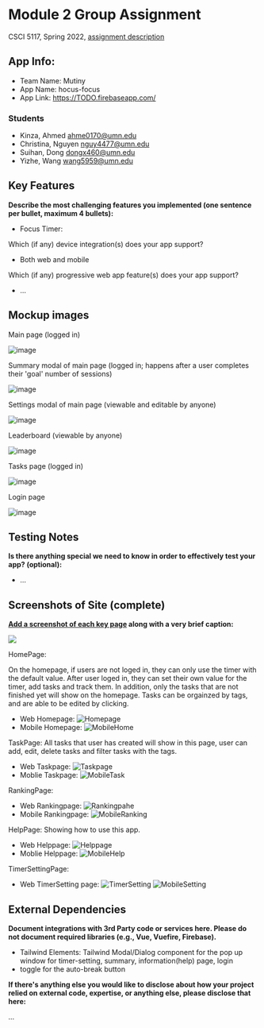 # Module 2 Group Assignment

CSCI 5117, Spring 2022, [assignment description](https://canvas.umn.edu/courses/291031/pages/project-2)

## App Info:

* Team Name: Mutiny
* App Name: hocus-focus
* App Link: <https://TODO.firebaseapp.com/>

### Students

* Kinza, Ahmed ahme0170@umn.edu
* Christina, Nguyen nguy4477@umn.edu
* Suihan, Dong dongx460@umn.edu
* Yizhe, Wang wang5959@umn.edu


## Key Features

**Describe the most challenging features you implemented
(one sentence per bullet, maximum 4 bullets):**

* Focus Timer:

Which (if any) device integration(s) does your app support?

* Both web and mobile

Which (if any) progressive web app feature(s) does your app support?

* ...



## Mockup images

Main page (logged in)

![image](https://user-images.githubusercontent.com/43075531/161647863-aec0dc15-9f07-44da-9330-c8f06871ea4b.png)

Summary modal of main page (logged in; happens after a user completes their 'goal' number of sessions)

![image](https://user-images.githubusercontent.com/43075531/161648020-157b01db-96fb-4a4c-ad29-1f0c3cde947f.png)

Settings modal of main page (viewable and editable by anyone)

![image](https://user-images.githubusercontent.com/43075531/161648124-6a34e9e0-a6d8-48b2-b827-fef706a82a0a.png)

Leaderboard (viewable by anyone)

![image](https://user-images.githubusercontent.com/43075531/161647903-43b0b9bd-8a3e-4b45-9fda-a65de4cd848b.png)

Tasks page (logged in)

![image](https://user-images.githubusercontent.com/43075531/161647951-4cc2d4a9-d600-4c2c-9113-c8c43058ec6a.png)

Login page

![image](https://user-images.githubusercontent.com/43075531/161648156-d05050d0-ee1d-4ec1-89d5-b76c7ea3fb62.png)


## Testing Notes

**Is there anything special we need to know in order to effectively test your app? (optional):**

* ...



## Screenshots of Site (complete)

**[Add a screenshot of each key page](https://stackoverflow.com/questions/10189356/how-to-add-screenshot-to-readmes-in-github-repository)
along with a very brief caption:**

![](https://media.giphy.com/media/o0vwzuFwCGAFO/giphy.gif)

HomePage:

On the homepage, if users are not loged in, they can only use the timer with the default value. After user loged in, they can set their own value for the timer, add tasks and track them. In addition, only the tasks that are not finished yet will show on the homepage. Tasks can be orgainzed by tags, and are able to be edited by clicking.
* Web Homepage:
![](/screenshot/homepage.png?raw=true "Homepage")
* Mobile Homepage:
![](/screenshot/mhome.png?raw=true "MobileHome")

TaskPage:
All tasks that user has created will show in this page, user can add, edit, delete tasks and filter tasks with the tags.
* Web Taskpage:
![](/screenshot/tasks.png?raw=true "Taskpage")
* Moblie Taskpage:
![](/screenshot/task.png?raw=true "MobileTask")

RankingPage:
* Web Rankingpage:
![](/screenshot/rankings.png?raw=true "Rankingpahe")
* Mobile Rankingpage:
![](/screenshot/mranking.png?raw=true "MobileRanking")

HelpPage:
Showing how to use this app.
* Web Helppage:
![](/screenshot/info.png?raw=true "Helppage")
* Moblie Helppage:
![](/screenshot/minfo.png?raw=true "MobileHelp")

TimerSettingPage:
* Web TimerSetting page:
![](/screenshot/setting.png?raw=true "TimerSetting")
![](/screenshot/msetting.png?raw=true "MobileSetting")



## External Dependencies

**Document integrations with 3rd Party code or services here.
Please do not document required libraries (e.g., Vue, Vuefire, Firebase).**

* Tailwind Elements: Tailwind Modal/Dialog component for the pop up window for timer-setting, summary, information(help) page, login 
* toggle for the auto-break button

**If there's anything else you would like to disclose about how your project
relied on external code, expertise, or anything else, please disclose that
here:**

...
